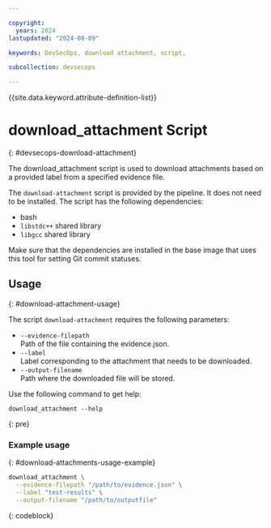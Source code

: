 ```yaml
---

copyright:
  years: 2024
lastupdated: "2024-08-09"

keywords: DevSecOps, download attachment, script, 

subcollection: devsecops

---
```


{{site.data.keyword.attribute-definition-list}}

# download_attachment Script
{: #devsecops-download-attachment}


The download_attachment script is used to download attachments based on a provided label from a specified evidence file.

The `download-attachment` script is provided by the pipeline. It does not need to be installed. The script has the following dependencies:

- bash
- `libstdc++` shared library 
- `libgcc` shared library

Make sure that the dependencies are installed in the base image that uses this tool for setting Git commit statuses.

## Usage
{: #download-attachment-usage}

The script `download-attachment` requires the following parameters:

- `--evidence-filepath`  
   Path of the file containing the evidence.json.
- `--label`  
   Label corresponding to the attachment that needs to be downloaded.
- `--output-filename`  
   Path where the downloaded file will be stored.

Use the following command to get help:

```text
download_attachment --help
```
{: pre}

### Example usage
{: #download-attachments-usage-example}

```bash
download_attachment \
  --evidence-filepath "/path/to/evidence.json" \
  --label "test-results" \
  --output-filename "/path/to/outputfile"
```
{: codeblock}

